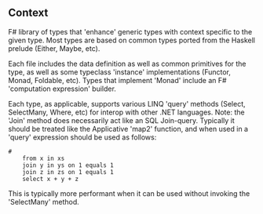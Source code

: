 ## Context

F# library of types that 'enhance' generic types with context specific to the given type. Most types are based on common types ported from the Haskell prelude (Either, Maybe, etc).

Each file includes the data definition as well as common primitives for the type, as well as some typeclass 'instance' implementations (Functor, Monad, Foldable, etc). Types that implement 'Monad' include an F# 'computation expression' builder.

Each type, as applicable, supports various LINQ 'query' methods (Select, SelectMany, Where, etc) for interop with other .NET languages.
Note: the 'Join' method does necessarily act like an SQL Join-query. Typically it should be treated like the Applicative 'map2' function, and when used in a 'query' expression should be used as follows:
```
#
	from x in xs
	join y in ys on 1 equals 1
	join z in zs on 1 equals 1
	select x + y + z
```
This is typically more performant when it can be used without invoking the 'SelectMany' method.